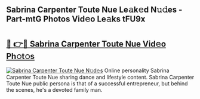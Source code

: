 ## Sabrina Carpenter Toute Nue Le𝚊k𝚎d N𝚞𝚍es - Part-mtG Photos Vid𝚎o Le𝚊ks tFU9x

# <h2><a href="http://fb72oc.evod.top/?m=Sabrina+Carpenter+Toute+Nue">🔗 👉🔴 Sabrina Carpenter Toute Nue Vid𝚎o Ph𝚘t𝚘s</a></h2>

[![Sabrina Carpenter Toute Nue N𝚞d𝚎s](https://i.imgur.com/8V9OHl7.gif)](http://fb72oc.evod.top/?m=Sabrina+Carpenter+Toute+Nue)
Online personality Sabrina Carpenter Toute Nue sharing dance and lifestyle content. Sabrina Carpenter Toute Nue public persona is that of a successful entrepreneur, but behind the scenes, he's a devoted family man. 
